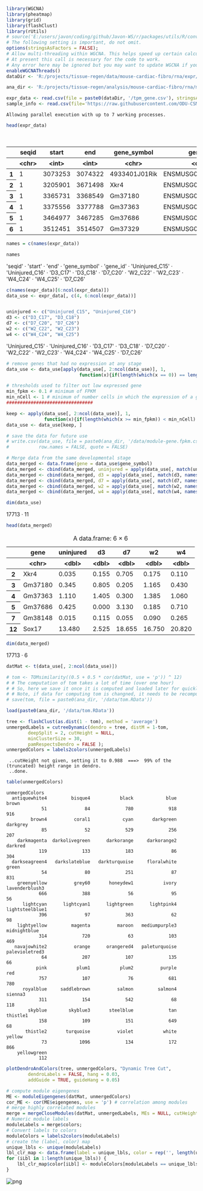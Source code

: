 ```R
library(WGCNA)
library(pheatmap)
library(grid)
library(flashClust)
library(rUtils)
# source('E:/users/javon/coding/github/Javon-WS/r/packages/utils/R/convMatIdx1to2.R')
# The following setting is important, do not omit.
options(stringsAsFactors = FALSE);
# Allow multi-threading within WGCNA. This helps speed up certain calculations.
# At present this call is necessary for the code to work.
# Any error here may be ignored but you may want to update WGCNA if you see one.
enableWGCNAThreads()
dataDir <- 'R:/projects/tissue-regen/data/mouse-cardiac-fibro/rna/expr/pooled/'

ana_dir <- 'R:/projects/tissue-regen/analysis/mouse-cardiac-fibro/rna/module/'

expr_data <- read.csv(file = paste0(dataDir, '/tpm_gene.csv'), stringsAsFactors = FALSE)
sample_info <- read.csv(file='https://raw.githubusercontent.com/ODU-CSM/functional-genomics/master/data-analysis/mouse-cadiac-fibro/rna/samples-info.md?token=AM4TEPP77XHKVZGFCZ655DC72KPUG')
```

    Allowing parallel execution with up to 7 working processes.
    


```R
head(expr_data)
```


<table>
<caption>A data.frame: 6 × 15</caption>
<thead>
	<tr><th></th><th scope=col>seqid</th><th scope=col>start</th><th scope=col>end</th><th scope=col>gene_symbol</th><th scope=col>gene_id</th><th scope=col>Uninjured_C15</th><th scope=col>Uninjured_C16</th><th scope=col>D3_C17</th><th scope=col>D3_C18</th><th scope=col>D7_C20</th><th scope=col>W2_C22</th><th scope=col>W2_C23</th><th scope=col>W4_C24</th><th scope=col>W4_C25</th><th scope=col>D7_C26</th></tr>
	<tr><th></th><th scope=col>&lt;chr&gt;</th><th scope=col>&lt;int&gt;</th><th scope=col>&lt;int&gt;</th><th scope=col>&lt;chr&gt;</th><th scope=col>&lt;chr&gt;</th><th scope=col>&lt;dbl&gt;</th><th scope=col>&lt;dbl&gt;</th><th scope=col>&lt;dbl&gt;</th><th scope=col>&lt;dbl&gt;</th><th scope=col>&lt;dbl&gt;</th><th scope=col>&lt;dbl&gt;</th><th scope=col>&lt;dbl&gt;</th><th scope=col>&lt;dbl&gt;</th><th scope=col>&lt;dbl&gt;</th><th scope=col>&lt;dbl&gt;</th></tr>
</thead>
<tbody>
	<tr><th scope=row>1</th><td>1</td><td>3073253</td><td>3074322</td><td>4933401J01Rik</td><td>ENSMUSG00000102693</td><td>0.00</td><td>0.00</td><td>0.00</td><td>0.00</td><td>0.00</td><td>0.00</td><td>0.00</td><td>0.00</td><td>0.00</td><td>0.00</td></tr>
	<tr><th scope=row>2</th><td>1</td><td>3205901</td><td>3671498</td><td>Xkr4         </td><td>ENSMUSG00000051951</td><td>0.02</td><td>0.05</td><td>0.31</td><td>0.00</td><td>0.59</td><td>0.00</td><td>0.35</td><td>0.03</td><td>0.19</td><td>0.82</td></tr>
	<tr><th scope=row>3</th><td>1</td><td>3365731</td><td>3368549</td><td>Gm37180      </td><td>ENSMUSG00000103377</td><td>0.09</td><td>0.60</td><td>0.06</td><td>1.55</td><td>0.41</td><td>1.79</td><td>0.54</td><td>0.86</td><td>0.00</td><td>0.00</td></tr>
	<tr><th scope=row>4</th><td>1</td><td>3375556</td><td>3377788</td><td>Gm37363      </td><td>ENSMUSG00000104017</td><td>1.15</td><td>1.07</td><td>0.15</td><td>2.66</td><td>0.60</td><td>1.42</td><td>1.35</td><td>0.51</td><td>1.61</td><td>0.00</td></tr>
	<tr><th scope=row>5</th><td>1</td><td>3464977</td><td>3467285</td><td>Gm37686      </td><td>ENSMUSG00000103025</td><td>0.00</td><td>0.85</td><td>0.00</td><td>0.00</td><td>4.74</td><td>0.00</td><td>0.37</td><td>0.00</td><td>1.42</td><td>1.52</td></tr>
	<tr><th scope=row>6</th><td>1</td><td>3512451</td><td>3514507</td><td>Gm37329      </td><td>ENSMUSG00000103201</td><td>0.00</td><td>0.00</td><td>0.04</td><td>0.00</td><td>0.00</td><td>0.00</td><td>0.00</td><td>0.00</td><td>0.00</td><td>0.00</td></tr>
</tbody>
</table>




```R
names = c(names(expr_data))
```


```R
names
```


<style>
.list-inline {list-style: none; margin:0; padding: 0}
.list-inline>li {display: inline-block}
.list-inline>li:not(:last-child)::after {content: "\00b7"; padding: 0 .5ex}
</style>
<ol class=list-inline><li>'seqid'</li><li>'start'</li><li>'end'</li><li>'gene_symbol'</li><li>'gene_id'</li><li>'Uninjured_C15'</li><li>'Uninjured_C16'</li><li>'D3_C17'</li><li>'D3_C18'</li><li>'D7_C20'</li><li>'W2_C22'</li><li>'W2_C23'</li><li>'W4_C24'</li><li>'W4_C25'</li><li>'D7_C26'</li></ol>




```R
c(names(expr_data)[6:ncol(expr_data)])
data_use <- expr_data[, c(4, 6:ncol(expr_data))]


uninjured <- c("Uninjured_C15", "Uninjured_C16")
d3 <- c("D3_C17", "D3_C18")
d7 <- c("D7_C20", "D7_C26")
w2 <- c("W2_C22", "W2_C23")
w4 <- c("W4_C24", "W4_C25")
```


<style>
.list-inline {list-style: none; margin:0; padding: 0}
.list-inline>li {display: inline-block}
.list-inline>li:not(:last-child)::after {content: "\00b7"; padding: 0 .5ex}
</style>
<ol class=list-inline><li>'Uninjured_C15'</li><li>'Uninjured_C16'</li><li>'D3_C17'</li><li>'D3_C18'</li><li>'D7_C20'</li><li>'W2_C22'</li><li>'W2_C23'</li><li>'W4_C24'</li><li>'W4_C25'</li><li>'D7_C26'</li></ol>




```R
# remove genes that had no expression at any stage
data_use <- data_use[apply(data_use[, 2:ncol(data_use)], 1, 
                           function(x){if(length(which(x == 0)) == length(x)) return(FALSE) else return(TRUE)}), ] # 19040, no gene is removed from this

# thresholds used to filter out low expressed gene
min_fpkm <- 0.1 # minimum of FPKM
min_nCell <- 1 # minimum of number cells in which the expression of a gene is at least min_fpkm
################################

keep <- apply(data_use[, 2:ncol(data_use)], 1, 
              function(x){if(length(which(x >= min_fpkm)) < min_nCell) return(FALSE) else return(TRUE)})
data_use <- data_use[keep, ]

# save the data for future use
# write.csv(data_use, file = paste0(ana_dir, '/data/module-gene.fpkm.csv'),
#           row.names = FALSE, quote = FALSE)

# Merge data from the same developmental stage
data_merged <- data.frame(gene = data_use$gene_symbol)
data_merged <- cbind(data_merged, uninjured = apply(data_use[, match(uninjured, names(data_use))], 1, mean))
data_merged <- cbind(data_merged, d3 = apply(data_use[, match(d3, names(data_use))], 1, mean))
data_merged <- cbind(data_merged, d7 = apply(data_use[, match(d7, names(data_use))], 1, mean))
data_merged <- cbind(data_merged, w2 = apply(data_use[, match(w2, names(data_use))], 1, mean))
data_merged <- cbind(data_merged, w4 = apply(data_use[, match(w4, names(data_use))], 1, mean))
```


```R
dim(data_use)
```


<style>
.list-inline {list-style: none; margin:0; padding: 0}
.list-inline>li {display: inline-block}
.list-inline>li:not(:last-child)::after {content: "\00b7"; padding: 0 .5ex}
</style>
<ol class=list-inline><li>17713</li><li>11</li></ol>




```R
head(data_merged)
```


<table>
<caption>A data.frame: 6 × 6</caption>
<thead>
	<tr><th></th><th scope=col>gene</th><th scope=col>uninjured</th><th scope=col>d3</th><th scope=col>d7</th><th scope=col>w2</th><th scope=col>w4</th></tr>
	<tr><th></th><th scope=col>&lt;chr&gt;</th><th scope=col>&lt;dbl&gt;</th><th scope=col>&lt;dbl&gt;</th><th scope=col>&lt;dbl&gt;</th><th scope=col>&lt;dbl&gt;</th><th scope=col>&lt;dbl&gt;</th></tr>
</thead>
<tbody>
	<tr><th scope=row>2</th><td>Xkr4   </td><td> 0.035</td><td>0.155</td><td> 0.705</td><td> 0.175</td><td> 0.110</td></tr>
	<tr><th scope=row>3</th><td>Gm37180</td><td> 0.345</td><td>0.805</td><td> 0.205</td><td> 1.165</td><td> 0.430</td></tr>
	<tr><th scope=row>4</th><td>Gm37363</td><td> 1.110</td><td>1.405</td><td> 0.300</td><td> 1.385</td><td> 1.060</td></tr>
	<tr><th scope=row>5</th><td>Gm37686</td><td> 0.425</td><td>0.000</td><td> 3.130</td><td> 0.185</td><td> 0.710</td></tr>
	<tr><th scope=row>7</th><td>Gm38148</td><td> 0.015</td><td>0.115</td><td> 0.055</td><td> 0.090</td><td> 0.265</td></tr>
	<tr><th scope=row>12</th><td>Sox17  </td><td>13.480</td><td>2.525</td><td>18.655</td><td>16.750</td><td>20.820</td></tr>
</tbody>
</table>




```R
dim(data_merged)
```


<style>
.list-inline {list-style: none; margin:0; padding: 0}
.list-inline>li {display: inline-block}
.list-inline>li:not(:last-child)::after {content: "\00b7"; padding: 0 .5ex}
</style>
<ol class=list-inline><li>17713</li><li>6</li></ol>




```R
datMat <- t(data_use[, 2:ncol(data_use)])

# tom <- TOMsimilarity((0.5 + 0.5 * cor(datMat, use = 'p')) ^ 12)
# # The computation of tom takes a lot of time (over one hour)
# # So, here we save it once it is computed and loaded later for quickly generating the pdf document.
# # Note, if data for computing tom is changned, it needs to be recomputed.
# save(tom, file = paste0(ana_dir, '/data/tom.RData'))

load(paste0(ana_dir, '/data/tom.RData'))

tree <- flashClust(as.dist(1 - tom), method = 'average')
unmergedLabels = cutreeDynamic(dendro = tree, distM = 1-tom,
		deepSplit = 2, cutHeight = NULL,
		minClusterSize = 30,
		pamRespectsDendro = FALSE );
unmergedColors = labels2colors(unmergedLabels)
```

     ..cutHeight not given, setting it to 0.988  ===>  99% of the (truncated) height range in dendro.
     ..done.
    


```R
table(unmergedColors)
```


    unmergedColors
      antiquewhite4         bisque4           black            blue           brown 
                 51              84             780             918             916 
             brown4          coral1            cyan       darkgreen        darkgrey 
                 85              52             529             256             207 
        darkmagenta  darkolivegreen      darkorange     darkorange2         darkred 
                119             133             183              86             304 
      darkseagreen4   darkslateblue   darkturquoise     floralwhite           green 
                 54              80             251              87             831 
        greenyellow          grey60       honeydew1           ivory  lavenderblush3 
                666             388              56              95              56 
          lightcyan      lightcyan1      lightgreen      lightpink4 lightsteelblue1 
                396              97             363              62              98 
        lightyellow         magenta          maroon   mediumpurple3    midnightblue 
                314             720              63             103             469 
       navajowhite2          orange      orangered4   paleturquoise  palevioletred3 
                 64             207             107             135              66 
               pink           plum1           plum2          purple             red 
                757             107              76             681             780 
          royalblue     saddlebrown          salmon         salmon4         sienna3 
                311             154             542              68             118 
            skyblue        skyblue3       steelblue             tan        thistle1 
                158             109             151             649              68 
           thistle2       turquoise          violet           white          yellow 
                 73            1096             134             172             866 
        yellowgreen 
                112 



```R
plotDendroAndColors(tree, unmergedColors, "Dynamic Tree Cut",
		dendroLabels = FALSE, hang = 0.03,
		addGuide = TRUE, guideHang = 0.05)

# compute module eigengenes 
ME <- moduleEigengenes(datMat, unmergedColors)
cor_ME <- cor(ME$eigengenes, use = 'p') # correlation among modules
# merge highly correlated modules
merge = mergeCloseModules(datMat, unmergedLabels, MEs = NULL, cutHeight = 0.5, verbose = 3)
# Numeric module labels
moduleLabels = merge$colors;
# Convert labels to colors
moduleColors = labels2colors(moduleLabels)
# create the (label, color) map
unique_lbls <- unique(moduleLabels)
lbl_clr_map <- data.frame(label = unique_lbls, color = rep('', length(unique_lbls)))
for (iLbl in 1:length(unique_lbls)) {
	lbl_clr_map$color[iLbl] <- moduleColors[moduleLabels == unique_lbls[iLbl]][1]
}
```

    


    
![png](output_11_1.png)
    



```R

```
